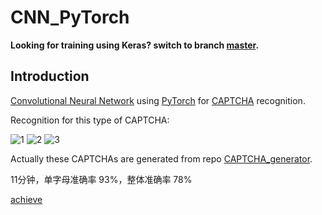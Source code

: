 # CNN_PyTorch

__Looking for training using Keras? switch to branch [master](https://github.com/skyduy/CNN_keras/tree/master).__


## Introduction
[Convolutional Neural Network](https://en.wikipedia.org/wiki/Convolutional_neural_network) using [PyTorch](https://pytorch.org/) for [CAPTCHA](https://en.wikipedia.org/wiki/CAPTCHA) recognition.

Recognition for this type of CAPTCHA:

![1](https://github.com/skyduy/CNN_keras/blob/pytorch/samples/AHVE_3fe8.jpg)
![2](https://github.com/skyduy/CNN_keras/blob/pytorch/samples/VGDU_200c.jpg)
![3](https://github.com/skyduy/CNN_keras/blob/pytorch/samples/YUNX_d03a.jpg)

Actually these CAPTCHAs are generated from repo [CAPTCHA_generator](https://github.com/skyduy/CAPTCHA_generator).


11分钟，单字母准确率 93%，整体准确率 78%

[achieve](https://github.com/skyduy/CNN_keras/blob/pytorch/achieve.png)